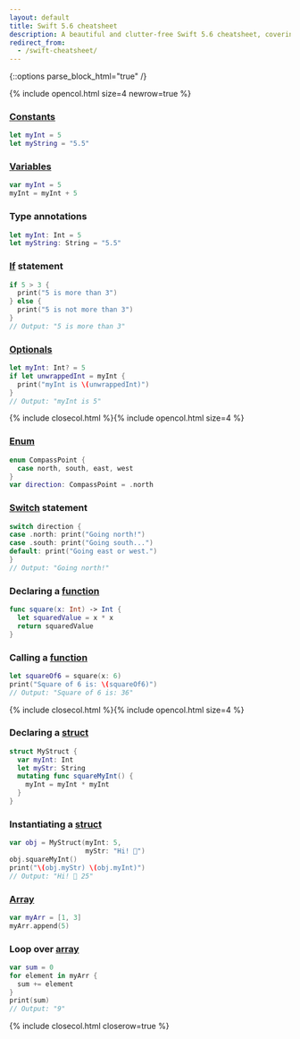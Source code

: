 ```yaml
---
layout: default
title: Swift 5.6 cheatsheet
description: A beautiful and clutter-free Swift 5.6 cheatsheet, covering constants, variables, type annontations, if statements, optionals, enums, switch statements, functions, structs, and arrays.
redirect_from:
  - /swift-cheatsheet/
---
```

{::options parse_block_html="true" /}

{% include opencol.html size=4 newrow=true %}

### [Constants](/variables)

```swift
let myInt = 5
let myString = "5.5"
```

### [Variables](/variables)

```swift
var myInt = 5
myInt = myInt + 5
```

### Type annotations

```swift
let myInt: Int = 5
let myString: String = "5.5"
```

### [If](/if) statement

```swift
if 5 > 3 {
  print("5 is more than 3")
} else {
  print("5 is not more than 3")
}
// Output: "5 is more than 3"
```

### [Optionals](/optionals)

```swift
let myInt: Int? = 5
if let unwrappedInt = myInt {
  print("myInt is \(unwrappedInt)")
}
// Output: "myInt is 5"
```

{% include closecol.html %}{% include opencol.html size=4 %}

### [Enum](/enums)

```swift
enum CompassPoint {
  case north, south, east, west
}
var direction: CompassPoint = .north
```

### [Switch](/switch) statement

```swift
switch direction {
case .north: print("Going north!")
case .south: print("Going south...")
default: print("Going east or west.")
}
// Output: "Going north!"
```

### Declaring a [function](/functions)

```swift
func square(x: Int) -> Int {
  let squaredValue = x * x
  return squaredValue
}
```

### Calling a [function](/functions)

```swift
let squareOf6 = square(x: 6)
print("Square of 6 is: \(squareOf6)")
// Output: "Square of 6 is: 36"
```

{% include closecol.html %}{% include opencol.html size=4 %}

### Declaring a [struct](/structs-and-classes)

```swift
struct MyStruct {
  var myInt: Int
  let myStr: String
  mutating func squareMyInt() {
    myInt = myInt * myInt
  }
}
```

### Instantiating a [struct](/structs-and-classes)

```swift
var obj = MyStruct(myInt: 5,
                   myStr: "Hi! 👋")
obj.squareMyInt()
print("\(obj.myStr) \(obj.myInt)")
// Output: "Hi! 👋 25"
```

### [Array](/arrays)

```swift
var myArr = [1, 3]
myArr.append(5)
```

### Loop over [array](/arrays)

```swift
var sum = 0
for element in myArr {
  sum += element
}
print(sum)
// Output: "9"
```

{% include closecol.html closerow=true %}
